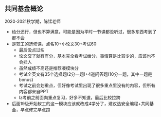 ## 共同基金概论

2020-2021秋学期，陈锰老师

- 给分还行，但也不算满意，可能是因为平时一节课都没听过，很多东西考到了都不会
- 是软工的选修课，点名10+小论文30+考试60 
  - 最后没点过名
  - 论文交了就有有分，基本完全看考试给分，事情算是比较少的，应该也不会挂人
  - 虽然成绩不高还是推荐凑模块分 
  - 考试全英文有35个选择题(2分一题)+4道问答题(10分一题，其中一题是bonus) 
  - 考试之前会划重点，但好像考试里出现了很多重点里没有的内容，但所有内容都来自PPT 
  - lz考前之前面向重点复习，好多不知道，最后比较拉跨
- 后面19级开始软工的这一模块应该就改成4学分了，建议选安全编程+共同基金，早点修完早点跑